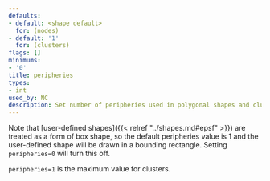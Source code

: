 ```yaml
---
defaults:
- default: <shape default>
  for: (nodes)
- default: '1'
  for: (clusters)
flags: []
minimums:
- '0'
title: peripheries
types:
- int
used_by: NC
description: Set number of peripheries used in polygonal shapes and cluster boundaries
---
```


Note that [user-defined shapes]({{< relref "../shapes.md#epsf" >}}) are treated as a form of
box shape, so the default peripheries value is 1 and the user-defined shape
will be drawn in a bounding rectangle. Setting `peripheries=0` will turn this
off.

`peripheries=1` is the maximum value for clusters.
